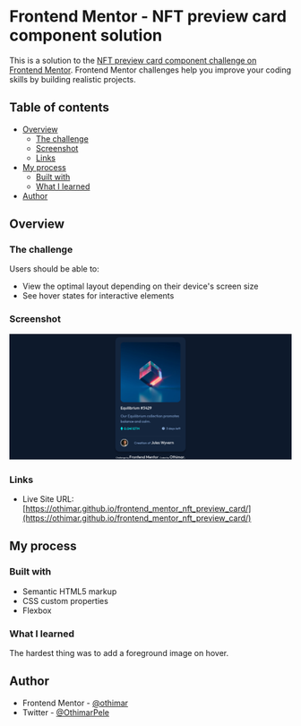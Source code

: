 # Frontend Mentor - NFT preview card component solution

This is a solution to the [NFT preview card component challenge on Frontend Mentor](https://www.frontendmentor.io/challenges/nft-preview-card-component-SbdUL_w0U). Frontend Mentor challenges help you improve your coding skills by building realistic projects. 

## Table of contents

- [Overview](#overview)
  - [The challenge](#the-challenge)
  - [Screenshot](#screenshot)
  - [Links](#links)
- [My process](#my-process)
  - [Built with](#built-with)
  - [What I learned](#what-i-learned)
- [Author](#author)

## Overview

### The challenge

Users should be able to:

- View the optimal layout depending on their device's screen size
- See hover states for interactive elements

### Screenshot

![](./screenshot.png)

### Links

- Live Site URL: [https://othimar.github.io/frontend_mentor_nft_preview_card/](https://othimar.github.io/frontend_mentor_nft_preview_card/)

## My process

### Built with

- Semantic HTML5 markup
- CSS custom properties
- Flexbox


### What I learned

The hardest thing was to add a foreground image on hover.

## Author

- Frontend Mentor - [@othimar](https://www.frontendmentor.io/profile/othimar)
- Twitter - [@OthimarPele](https://www.twitter.com/othimarPele)
